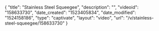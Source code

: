 {
    "title": "Stainless Steel Squeegee",
    "description": "",
    "videoid": "158633730",
    "date_created": "1523405834",
    "date_modified": "1524158186",
    "type": "captivate",
    "layout": "video",
    "url": "\/v\/stainless-steel-squeegee\/158633730"
}